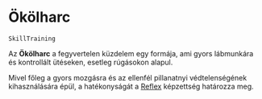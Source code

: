 # Ökölharc

`SkillTraining`

Az **Ökölharc** a fegyvertelen küzdelem egy formája, ami gyors lábmunkára és kontrollált ütéseken, esetleg rúgásokon alapul.

Mivel főleg a gyors mozgásra és az ellenfél pillanatnyi védtelenségének kihasználására épül, a hatékonyságát a [Reflex](skill:reactions) képzettség határozza meg.